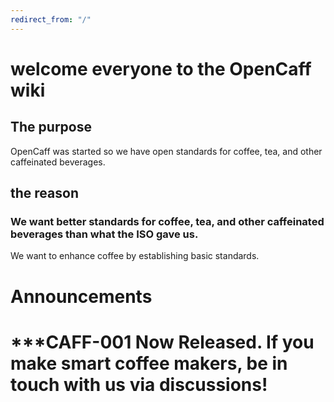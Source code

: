 ```yaml
---
redirect_from: "/"
---
```

# welcome everyone to the OpenCaff wiki
## The purpose
OpenCaff was started so we have open standards for coffee, tea, and other caffeinated beverages.
## the reason
### We want better standards for coffee, tea, and other caffeinated beverages than what the ISO gave us.
We want to enhance coffee by establishing basic standards.
# Announcements
# ***CAFF-001 Now Released. If you make smart coffee makers, be in touch with us via discussions!
